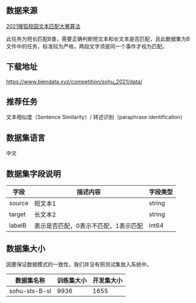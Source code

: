 ## 数据来源

[2021搜狐校园文本匹配大赛算法](https://www.biendata.xyz/competition/sohu_2021)

此任务为短长匹配B类，需要正确判断短文本和长文本是否匹配，且此数据集为B文件中的任务，标准较为严格，两段文字须是同一个事件才视为匹配。

## 下载地址

https://www.biendata.xyz/competition/sohu_2021/data/

## 推荐任务

文本相似度（Sentence Similarity）/ 转述识别（paraphrase identification）

## 数据集语言

中文

## 数据集字段说明

| 字段     | 描述内容                | 字段类型   |
| ------ | ------------------- | ------ |
| source | 短文本1                | string |
| target | 长文本2                | string |
| labelB | 表示是否匹配，0表示不匹配，1表示匹配 | int64  |

## 数据集大小

因要保证数据模式的一致性，我们并没有把测试集放入系统中。

| 数据集名称         | 训练集大小 | 开发集大小 |
| ------------- | ----- | ----- |
| sohu-sts-B-sl | 9936  | 1655  |

